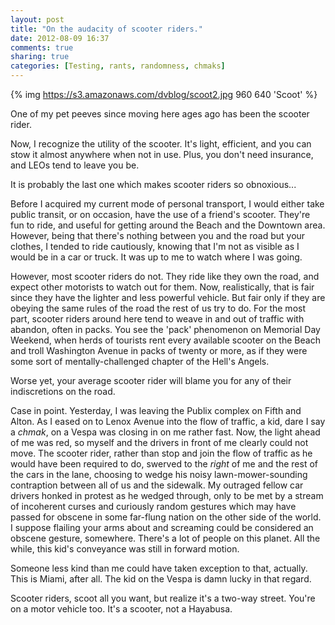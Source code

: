 ```yaml
---
layout: post
title: "On the audacity of scooter riders."
date: 2012-08-09 16:37
comments: true
sharing: true
categories: [Testing, rants, randomness, chmaks] 
---
```

{% img https://s3.amazonaws.com/dvblog/scoot2.jpg 960 640 'Scoot' %}

One of my pet peeves since moving here ages ago has been the scooter rider. 

Now, I recognize the utility of the scooter. It's light, efficient, and you can stow it almost
anywhere when not in use. Plus, you don't need insurance, and LEOs tend to leave you be.

It is probably the last one which makes scooter riders so obnoxious...

<!-- more --> 

Before I acquired my current mode of personal transport, I would either take public transit, or on occasion, have 
the use of a friend's scooter. They're fun to ride, and useful for getting around the Beach and the Downtown area. 
However, being that there's nothing between you and the road but your clothes, I tended to ride cautiously, knowing that
I'm not as visible as I would be in a car or truck. It was up to me to watch where I was going. 

However, most scooter riders do not. They ride like they own the road, and expect other motorists to watch out for them. 
Now, realistically, that is fair since they have the lighter and less powerful vehicle. But fair only if they are obeying the 
same rules of the road the rest of us try to do. For the most part, scooter riders around here tend to weave in and out of traffic
with abandon, often in packs. You see the 'pack' phenomenon on Memorial Day Weekend, when herds of tourists rent every available
scooter on the Beach and troll Washington Avenue in packs of twenty or more, as if they were some sort of mentally-challenged
chapter of the Hell's Angels. 

Worse yet, your average scooter rider will blame you for any of their indiscretions on the road. 

Case in point. Yesterday, I was leaving the Publix complex on Fifth and Alton. As I eased on to Lenox Avenue into the flow of traffic, 
a kid, dare I say a *chmak*, on a Vespa was closing in on me rather fast. Now, the light ahead of me was red, so myself and the drivers in front of me clearly could not
move. The scooter rider, rather than stop and join the flow of traffic as he would have been required to do, swerved to the *right* of me and
the rest of the cars in the lane, choosing to wedge his noisy lawn-mower-sounding contraption between all of us and the sidewalk. My outraged
fellow car drivers honked in protest as he wedged through, only to be met by a stream of incoherent curses and curiously random gestures which 
may have passed for obscene in some far-flung nation on the other side of the world. I suppose flailing your arms about and screaming could
be considered an obscene gesture, somewhere. There's a lot of people on this planet. All the while, this kid's conveyance was still in forward 
motion. 

Someone less kind than me could have taken exception to that, actually. This is Miami, after all. The kid on the Vespa is damn lucky in that
regard. 

Scooter riders, scoot all you want, but realize it's a two-way street. You're on a motor vehicle too. It's a scooter, not a Hayabusa.